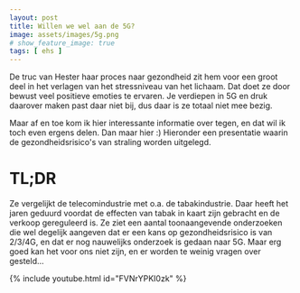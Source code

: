 ```yaml
---
layout: post
title: Willen we wel aan de 5G?
image: assets/images/5g.png
# show_feature_image: true
tags: [ ehs ]
---
```


De truc van Hester haar proces naar gezondheid zit hem voor een groot deel in het verlagen van het stressniveau van het lichaam. Dat doet ze door bewust veel positieve emoties te ervaren. Je verdiepen in 5G en druk daarover maken past daar niet bij, dus daar is ze totaal niet mee bezig.

Maar af en toe kom ik hier interessante informatie over tegen, en dat wil ik toch even ergens delen. Dan maar hier :) Hieronder een presentatie waarin de gezondheidsrisico's van straling worden uitgelegd.

# TL;DR

Ze vergelijkt de telecomindustrie met o.a. de tabakindustrie. Daar heeft het jaren geduurd voordat de effecten van tabak in kaart zijn gebracht en de verkoop gereguleerd is. Ze ziet een aantal toonaangevende onderzoeken die wel degelijk aangeven dat er een kans op gezondheidsrisico is van 2/3/4G, en dat er nog nauwelijks onderzoek is gedaan naar 5G. Maar erg goed kan het voor ons niet zijn, en er worden te weinig vragen over gesteld...

{% include youtube.html id="FVNrYPKI0zk" %}
